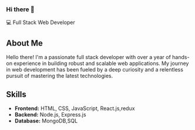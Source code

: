 ### Hi there 👋


 💻 Full Stack Web Developer

## About Me

Hello there! I'm a passionate full stack developer with over a year of hands-on experience in building robust and scalable web applications. My journey in web development has been fueled by a deep curiosity and a relentless pursuit of mastering the latest technologies.

## Skills

- **Frontend:** HTML, CSS, JavaScript, React.js,redux
- **Backend:** Node.js, Express.js
- **Database:** MongoDB,SQL

  




